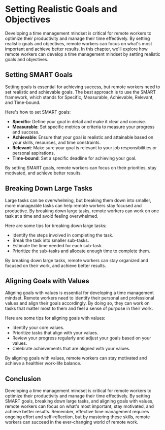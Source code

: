 Setting Realistic Goals and Objectives
=======================================================================================

Developing a time management mindset is critical for remote workers to optimize their productivity and manage their time effectively. By setting realistic goals and objectives, remote workers can focus on what's most important and achieve better results. In this chapter, we'll explore how remote workers can develop a time management mindset by setting realistic goals and objectives.

Setting SMART Goals
-------------------

Setting goals is essential for achieving success, but remote workers need to set realistic and achievable goals. The best approach is to use the SMART framework, which stands for Specific, Measurable, Achievable, Relevant, and Time-bound.

Here's how to set SMART goals:

- **Specific**: Define your goal in detail and make it clear and concise.
- **Measurable**: Set specific metrics or criteria to measure your progress and success.
- **Achievable**: Ensure that your goal is realistic and attainable based on your skills, resources, and time constraints.
- **Relevant**: Make sure your goal is relevant to your job responsibilities or personal aspirations.
- **Time-bound**: Set a specific deadline for achieving your goal.

By setting SMART goals, remote workers can focus on their priorities, stay motivated, and achieve better results.

Breaking Down Large Tasks
-------------------------

Large tasks can be overwhelming, but breaking them down into smaller, more manageable tasks can help remote workers stay focused and productive. By breaking down large tasks, remote workers can work on one task at a time and avoid feeling overwhelmed.

Here are some tips for breaking down large tasks:

- Identify the steps involved in completing the task.
- Break the task into smaller sub-tasks.
- Estimate the time needed for each sub-task.
- Prioritize the sub-tasks and allocate enough time to complete them.

By breaking down large tasks, remote workers can stay organized and focused on their work, and achieve better results.

Aligning Goals with Values
--------------------------

Aligning goals with values is essential for developing a time management mindset. Remote workers need to identify their personal and professional values and align their goals accordingly. By doing so, they can work on tasks that matter most to them and feel a sense of purpose in their work.

Here are some tips for aligning goals with values:

- Identify your core values.
- Prioritize tasks that align with your values.
- Review your progress regularly and adjust your goals based on your values.
- Celebrate achievements that are aligned with your values.

By aligning goals with values, remote workers can stay motivated and achieve a healthier work-life balance.

Conclusion
----------

Developing a time management mindset is critical for remote workers to optimize their productivity and manage their time effectively. By setting SMART goals, breaking down large tasks, and aligning goals with values, remote workers can focus on what's most important, stay motivated, and achieve better results. Remember, effective time management requires ongoing effort and self-reflection, but by mastering these skills, remote workers can succeed in the ever-changing world of remote work.
